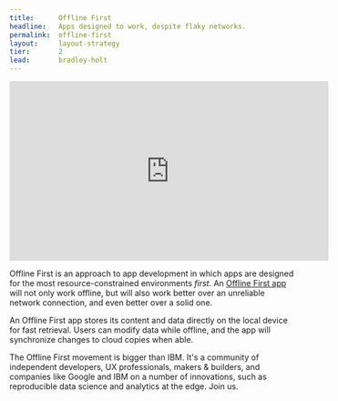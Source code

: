 ```yaml
---
title:      Offline First
headline:   Apps designed to work, despite flaky networks.
permalink:  offline-first
layout:     layout-strategy
tier:       2
lead:       bradley-holt
---
```


<iframe width="560" height="315" src="https://www.youtube.com/embed/bWXAZboHZN8" frameborder="0" allowfullscreen></iframe>

Offline First is an approach to app development in which apps are designed for the most resource-constrained environments *first*. An [Offline First app](/offline-first-apps) will not only work offline, but will also work better over an unreliable network connection, and even better over a solid one.

An Offline First app stores its content and data directly on the local device for fast retrieval. Users can modify data while offline, and the app will synchronize changes to cloud copies when able.

The Offline First movement is bigger than IBM. It's a community of independent developers, UX professionals, makers &amp; builders, and companies like Google and IBM on a number of innovations, such as reproducible data science and analytics at the edge. Join us.
